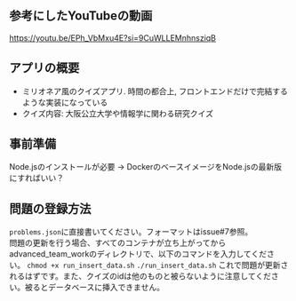 ## 参考にしたYouTubeの動画
https://youtu.be/EPh_VbMxu4E?si=9CuWLLEMnhnsziqB

## アプリの概要
- ミリオネア風のクイズアプリ. 時間の都合上, フロントエンドだけで完結するような実装になっている
- クイズ内容: 大阪公立大学や情報学に関わる研究クイズ

## 事前準備
Node.jsのインストールが必要 → DockerのベースイメージをNode.jsの最新版にすればいい？

## 問題の登録方法
`problems.json`に直接書いてください。フォーマットはissue#7参照。  
問題の更新を行う場合、すべてのコンテナが立ち上がってからadvanced_team_workのディレクトリで、以下のコマンドを入力してください。
`chmod +x run_insert_data.sh`
`./run_insert_data.sh`
これで問題が更新されるはずです。また、クイズのidは他のものと被らないように注意してください。被るとデータベースに挿入できません。




<!-- 実際にはDBを立ててそちらに登録する必要がありますが、これは`python3 scripts/problem_register.py`(仮)をサーバ上で実行すれば良いです。  
問題をDBに登録する前に、`python3 scripts/check_problems.py`を実行してください。JSONファイルに登録されている情報がフォーマットを満たしているのかを自動でチェックしてくれます。(TODO : problem_register.pyから自動でチェックするようにする。あるいは2つを連続で走らせるシェルスクリプトを書く) -->

<!-- # Getting Started with Create React App

This project was bootstrapped with [Create React App](https://github.com/facebook/create-react-app).

## Available Scripts

In the project directory, you can run:

### `npm start`

Runs the app in the development mode.\
Open [http://localhost:3000](http://localhost:3000) to view it in your browser.

The page will reload when you make changes.\
You may also see any lint errors in the console.

### `npm test`

Launches the test runner in the interactive watch mode.\
See the section about [running tests](https://facebook.github.io/create-react-app/docs/running-tests) for more information.

### `npm run build`

Builds the app for production to the `build` folder.\
It correctly bundles React in production mode and optimizes the build for the best performance.

The build is minified and the filenames include the hashes.\
Your app is ready to be deployed!

See the section about [deployment](https://facebook.github.io/create-react-app/docs/deployment) for more information.

### `npm run eject`

**Note: this is a one-way operation. Once you `eject`, you can't go back!**

If you aren't satisfied with the build tool and configuration choices, you can `eject` at any time. This command will remove the single build dependency from your project.

Instead, it will copy all the configuration files and the transitive dependencies (webpack, Babel, ESLint, etc) right into your project so you have full control over them. All of the commands except `eject` will still work, but they will point to the copied scripts so you can tweak them. At this point you're on your own.

You don't have to ever use `eject`. The curated feature set is suitable for small and middle deployments, and you shouldn't feel obligated to use this feature. However we understand that this tool wouldn't be useful if you couldn't customize it when you are ready for it.

## Learn More

You can learn more in the [Create React App documentation](https://facebook.github.io/create-react-app/docs/getting-started).

To learn React, check out the [React documentation](https://reactjs.org/).

### Code Splitting

This section has moved here: [https://facebook.github.io/create-react-app/docs/code-splitting](https://facebook.github.io/create-react-app/docs/code-splitting)

### Analyzing the Bundle Size

This section has moved here: [https://facebook.github.io/create-react-app/docs/analyzing-the-bundle-size](https://facebook.github.io/create-react-app/docs/analyzing-the-bundle-size)

### Making a Progressive Web App

This section has moved here: [https://facebook.github.io/create-react-app/docs/making-a-progressive-web-app](https://facebook.github.io/create-react-app/docs/making-a-progressive-web-app)

### Advanced Configuration

This section has moved here: [https://facebook.github.io/create-react-app/docs/advanced-configuration](https://facebook.github.io/create-react-app/docs/advanced-configuration)

### Deployment

This section has moved here: [https://facebook.github.io/create-react-app/docs/deployment](https://facebook.github.io/create-react-app/docs/deployment)

### `npm run build` fails to minify

This section has moved here: [https://facebook.github.io/create-react-app/docs/troubleshooting#npm-run-build-fails-to-minify](https://facebook.github.io/create-react-app/docs/troubleshooting#npm-run-build-fails-to-minify) -->
